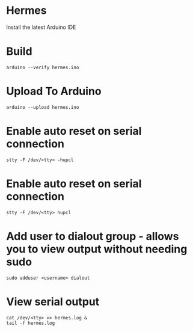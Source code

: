 Hermes
======

Install the latest Arduino IDE

# Build

    arduino --verify hermes.ino

# Upload To Arduino

    arduino --upload hermes.ino

# Enable auto reset on serial connection

    stty -F /dev/<tty> -hupcl
    
# Enable auto reset on serial connection

    stty -F /dev/<tty> hupcl
    
# Add user to dialout group - allows you to view output without needing sudo 

    sudo adduser <username> dialout
    
# View serial output

    cat /dev/<tty> >> hermes.log &
    tail -f hermes.log
